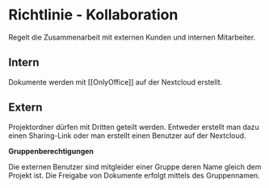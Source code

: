 # Richtlinie - Kollaboration

Regelt die Zusammenarbeit mit externen Kunden und internen Mitarbeiter.

## Intern

Dokumente werden mit [[OnlyOffice]] auf der Nextcloud erstellt.

## Extern

Projektordner dürfen mit Dritten geteilt werden. Entweder erstellt man dazu einen Sharing-Link oder man erstellt einen Benutzer auf der Nextcloud.

**Gruppenberechtigungen**

Die externen Benutzer sind mitgleider einer Gruppe deren Name gleich dem Projekt ist. Die Freigabe von Dokumente erfolgt mittels des Gruppennamen.